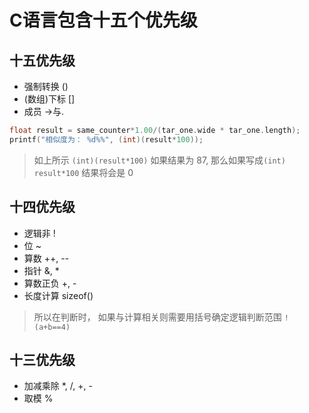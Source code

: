 # C语言包含十五个优先级

## 十五优先级
- 强制转换 ()
- (数组)下标 []
- 成员 ->与.
``` C
float result = same_counter*1.00/(tar_one.wide * tar_one.length);
printf("相似度为： %d%%", (int)(result*100));
```
> 如上所示 ``` (int)(result*100) ``` 如果结果为 87, 那么如果写成``` (int) result*100 ``` 结果将会是 0

## 十四优先级
- 逻辑非 !
- 位 ~
- 算数 ++, --
- 指针 &, *
- 算数正负 +, -
- 长度计算 sizeof()
> 所以在判断时， 如果与计算相关则需要用括号确定逻辑判断范围 ``` !(a+b==4) ```

## 十三优先级
- 加减乘除 *, /, +, -
- 取模     %
